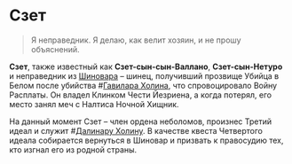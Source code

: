 # Сзет

> Я неправедник. Я делаю, как велит хозяин, и не прошу объяснений.

**Сзет**, также известный как **Сзет-сын-сын-Валлано**, **Сзет-сын-Нетуро** и неправедник из [Шиновара](locations/shinovar) – шинец, получивший прозвище Убийца в Белом после убийства #[Гавилара Холина](characters/gavilar), что спровоцировало Войну Расплаты. Он владел Клинком Чести Йезриена, а когда потерял, его место занял меч с Налтиса Ночной Хищник.

На данный момент Сзет – член ордена неболомов, произнес Третий идеал и служит #[Далинару Холину](characters/dalinar). В качестве квеста Четвертого идеала собирается вернуться в Шиновар и призвать к правосудию тех, кто изгнал его из родной страны.
